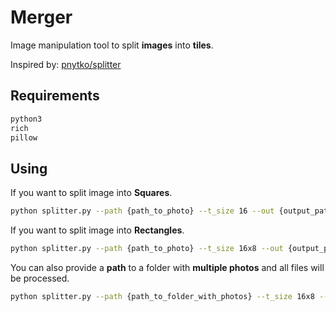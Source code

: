 # Merger

Image manipulation tool to split **images** into **tiles**.

Inspired by: [pnytko/splitter](https://github.com/pnytko/splitter)

## Requirements

```bash
python3
rich
pillow
```

## Using

If you want to split image into **Squares**.

```bash
python splitter.py --path {path_to_photo} --t_size 16 --out {output_path}
```

If you want to split image into **Rectangles**.

```bash
python splitter.py --path {path_to_photo} --t_size 16x8 --out {output_path}
```

You can also provide a **path** to a folder with **multiple photos** and all files will be processed.

```bash
python splitter.py --path {path_to_folder_with_photos} --t_size 16x8 --out {output_path}
```
